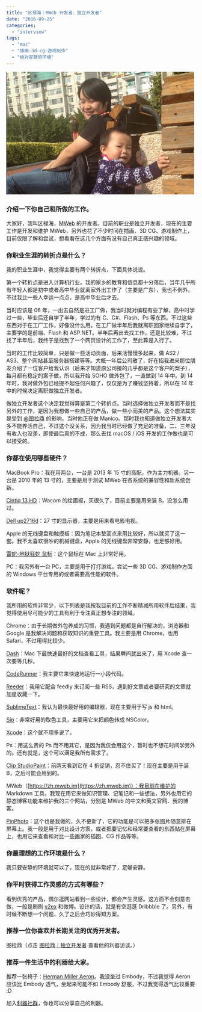 ```yaml
---
title: "区禄海｜MWeb 开发者、独立开发者"
date: "2016-09-25"
categories: 
  - "interview"
tags: 
  - "mac"
  - "插画-3d-cg-游戏制作"
  - "绝对安静的环境"
---
```


![fullsizerender5](/images/87008-500x326.jpg)

### **介绍一下你自己和所做的工作。**

大家好，我叫区禄海，[MWeb](https://zh.mweb.im/) 的开发者。目前的职业是独立开发者，现在的主要工作是开发和维护 MWeb，另外也花了不少时间在插画、3D CG、游戏制作上，目前仅限了解和尝试，想看看在这几个方面有没有自己真正感兴趣的领域。

### **你职业生涯的转折点是什么？**

我的职业生涯中，我觉得主要有两个转折点，下面具体说说。

第一个转折点是进入计算机行业。我的家乡的教育和信息都十分落后，当年几乎所有年轻人都是初中或者高中毕业就离家外出工作了（主要是广东），我也不例外。不过我比一些人幸运一点点，是高中毕业后才去。

当时应该是 06 年，一出去自然是进工厂做，我当时就对编程有些了解，高中时学过一些，毕业后还自学了半年，学过的有 C、C#、Flash、Ps 等东西。不过这些东西对于在工厂工作，好像没什么用。在工厂做半年后我就离职回家继续自学了，主要学的是前端、Flash 和 ASP.NET。半年后再出去找工作，还是比较难，不过找了半年后，我终于是找到了一个网页设计的工作了，至此算是入行了。

当时的工作比较简单，只是做一些活动页面，后来活慢慢多起来，做 AS2 / AS3、整个网站甚至服务器搭建等等。大概一年后公司散了，好在招我进来那位朋友介绍了一位客户给我认识（后来才知道原公司接的几乎都是这个客户的案子），每月都有稳定的案子做，所以我开始 SOHO 做外包了，一直做到 14 年中。到 14 年时，我对做外包已经提不起任何兴趣了，仅仅是为了赚钱坚持着，所以在 14 年中的时候决定离职做独立开发者。

做独立开发者这个决定我觉得算是第二个转折点。当时选择做独立开发者而不是找另外的工作，是因为我想做一些自己的产品，做一些小而美的产品。这个想法其实是受到 [@图拉鼎](https://app.tinyletter.com/weibo.com/tualatrix) 的影响，当时他正在做 Manico。那时我也知道做独立开发者大多不能养活自己，不过这个没关系，因为我当时已经做了充足的准备，二、三年没有收入也没差，即使最后真的不成，那么去找 macOS / iOS 开发的工作做也是可以接受的。

### **你都在使用哪些硬件？**

MacBook Pro：我在用两台，一台是 2013 年 15 寸的高配，作为主力机器。另一台是 2010 年的 13 寸的，主要是用于测试 MWeb 在各系统的兼容性和新系统尝新。

[Cintiq 13 HD](https://wacom.com/en-us/products/pen-displays/cintiq-13-hd)：Wacom 的绘画板，买很久了，目前主要是用来装 B，没怎么用过。

[Dell up2716d](https://accessories.ap.dell.com/sna/productdetail.aspx?c=cn&cs=cndhs1&l=zh&s=dhs&sku=210-AGOZ&redirect=1)：27 寸的显示器，主要是用来看电影电视。

Apple 的无线键盘和触摸板：因为笔记本垫高点来用比较好，所以就买了这一套。我不太喜欢很吵的机械键盘，Apple 的无线键盘非常安静，也足够好用。

[雷蛇-地狱狂蛇 鼠标](https://cn.razerzone.com/gaming-mice/razer-abyssus)：这个鼠标在 Mac 上非常好用。

PC：我另外有一台 PC，主要是用于打打游戏，尝试一些 3D CG、游戏制作方面的 Windows 平台专用的或者需要高性能的软件。

### **软件呢？**

我所用的软件非常少，以下列表是我按我目前的工作不断精减所用软件后结果，我觉得使用尽可能少的工具有利于专注真正想专注的领域。

Chrome：由于长期做外包养成的习惯，我遇到问题都是自行解决的，浏览器和 Google 是我解决问题和获取知识的重要工具。我主要是用 Chrome，也用 Safari，不过用得比较少。

[Dash](https://kapeli.com/dash)：Mac 下最快速最好的文档查看工具，结果瞬间就出来了，用 Xcode 查一次要等几秒。

[CodeRunner](https://coderunnerapp.com/)：我主要它来快速地运行一小段代码。

[Reeder](https://reederapp.com/)：我用它配合 feedly 来订阅一些 RSS，遇到好文章或者要研究的文章就加星收藏一下。

[SublimeText](https://www.sublimetext.com/)：我认为最快最好用的编辑器，现在主要用于写 js 和 html。

[Sip](https://sipapp.io/)：非常好用的取色工具，主要用它来把颜色转成 NSColor。

[Xcode](https://developer.apple.com/xcode/cn/)：这个就不用多说了。

Ps：用这么贵的 Ps 而不用其它，是因为我仅会用这个，暂时也不想花时间学另外的。还有就是，这个可以满足我所有需求了。

[Clip StudioPaint](https://app.tinyletter.com/www.clipstudio.net/)：前两天看到它在 4 折促销，忍不住买了！现在主要是用于装B，之后可能会用到的。

MWeb（[https://zh.mweb.im](https://zh.mweb.im)）：我目前在维护的 Markdown 工具，我现在用它来做知识管理、记笔记和一些想法，另外也用它的静态博客功能来维护我的三个网站，分别是 MWeb 的中文和英文官网、我的博客。

[PinPhoto](https://itunes.apple.com/cn/app/pinphoto/id972438457?mt=12)：这个也是我做的，久不更新了，它的功能是可以把多张图片随意排在屏幕上。我一般是用于对比设计方案，或者把要记忆和经常要查看的东西贴在屏幕上，也用它来查看和对比一些画家的插图、CG 作品等等。

### **你最理想的工作环境是什么？**

我只要安静的环境就可以了，现在的就非常好了，足够安静。

### **你平时获得工作灵感的方式有哪些？**

看到优秀的产品，偶尔逛网站看到一些设计，都会产生灵感。这方面不会刻意去做，一般是刷刷 [v2ex](https://www.v2ex.com/) 和微博。设计的话，就是有空逛逛 Dribbble 了。另外，有时候不断想一个问题，久了之后会巧妙得知方案。

### **推荐一位你喜欢并长期关注的优秀开发者。**

图拉鼎（点击 [图拉鼎｜独立开发者](https://liqi.io/tulading/) 查看他的利器访谈。）

### **推荐一件生活中的利器给大家。**

推荐一张椅子：[Herman Miller Aeron](https://www.hermanmiller.cn/products/seating/performance-work-chairs/aeron-chairs.html)。我没坐过 Embody，不过我觉得 Aeron 应该比 Embody 透气，坐起来可能不如 Embody 舒服，不过我觉得透气比较重要 :D

加入[利器社群](https://liqi.io/community/)，你也可以分享自己的利器。
